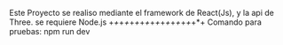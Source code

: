 Este Proyecto se realiso mediante el framework de React(Js), y la api de Three.
se requiere Node.js
+*+*+*+*+*+*+*+*+*+*+*+*+*+*+*+*+*+
Comando para pruebas: npm run dev
